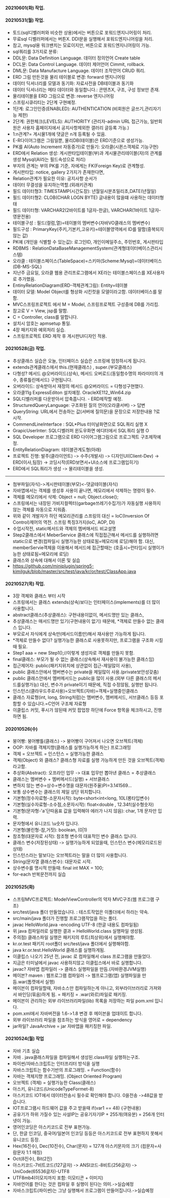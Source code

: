 #### 20210601(화) 작업.

#### 20210531(월) 작업.
- 토드(sql디벨러퍼와 비슷한 상용)에서는 버튼으로 포워드엔지니어링이 처리.
- 무료sql 디벨러퍼에서는 버튼X. DDl문을 실행해서 포워드엔지니어링을 처리.
- 참고, mysql용 워크밴치는 모료이지만, 버튼으로 포워드엔지니어링이 가능.
- sql쿼리를 3가지로 분류:
- DDL문: Data Definition Language.  데이터 정의언어 Create table
- DCL문: Data Control Language.     데이터 제어언어 Cimmit, rollback.
- DML문: Data Manufacture Language. 데이터 조작언어 CRUD 쿼리.
- ERD 그림 만든것을 물리 테이블로 변경: forward 엔지니어링
- 데이터 딕셔너리를 모델과 동기화: 자료사전을 DB테이블과 동기화
- 데이터 딕셔너리는 메타 데이터와 동일합니다.: 콘텐츠X, 구조, 구성 정보만 존재.
- 물리테이블을 ERD 그림으로 변경: reverse 엔지니어링
- 스프링시큐리티는 2단계 구현예정.
- 1단계: 로그인인증(ENABLED): AUTHENTICATION (비회원은 글쓰기,관리자기능 제한)
- 2단계: 권한체크(LEVELS): AUTHORITY (관리자-admin URL 접근가능, 일반회원은 사용자 홈페이지에서 공지사항제외한 갤러리 글등록 가능.)
- 1:n관계?= 게시물1개에 댓글은 n개 등록될 수 있음.
- E-R다이어그램은 그림일뿐, 물리DB(테이블)은 ERD기준으로 생성가능.
- PK를 AI(Auto Increment 자동증가)로 만들기: 오라클(시퀸스객체로 기능구현)
- ERD에서 Relation 생성: 게시판타입테이블(부)과 게시물관리테이블(자)의 관계를 생성 Mysql(AI라는 필드속성으로 처리)
- 부자의 관계는 부의 PK를 기준, 자에게는 FK(Foreign Key)로 관계형성.
- 게시판타입: notice, gallery 2가지가 존재한다면,
- Relation관계가 필요한 이유: 공지사항 순서가
- 데이터 무결성을 유지하는역할.(외래키관계)
- 필드 데이터형3: TIMESTAMP(시간도장): 년월일시분초밀리초,DATE(년월일)
- 필드 데이터형2:  CLOB(CHAR LOGN BYTE) 글내용이 많을떄 사용하는 데이터형태
- 필드 데이터형: VARCHAR2(2바이트를 1글자-한글), VARCHAR(1바이트 1글자-영문전용)
- 테이블구성 : 필드(컬럼,열)=테이블의 멤버변수(자바VO클래스의 멤버변수)
- 필드구성 : PrimaryKey(주키,기본키,고유키)=테이블영역에서 ID를 말함(중복되지않는 값)
- PK예 (개인을 식별할 수 있는값): 로그인ID, 개인이메일주소, 주민번호, 게시판타입
- RDBMS : RelationDataBaseManagementSystem(관계형데이터베이스관리시스템)
- 오라클 : 테이블스페이스(TableSpace)=스키마(Scheme:Mysql)=데이터베이스(DB-MS-SQL)
- 지난주 금요일, 오라클 웹용 관리프로그램에서 XE라는 테이블스페이스를 XE사용자로 추가했음.
- EntinyRelationDiagram(ERD-객체관계그림): Entity=테이블
- 데이터 모델: Model Object를 형상화 시킨컷을 모델이라고함. 데이터베이스를 말함.
- MVC스프링프로젝트 에서 M = Model, 스프링프로젝트 구성중에 DB를 가리킴.
- 참고로 V = View, jsp를 말함.
- C = Controller, class를 말합니다.
- 설치시 암호는 apmsetup 통일.
- 4장 패키지와 예외처리 실습.
- 스프링프로젝트 ERD 제작 후 게시판UI디자인 적용.

#### 20210528(금) 작업.
- 추상클래스 실습은 오늘, 인터페이스 실습은 스프링에 엄청하시게 됩니다.
- extends관계클래스에서 this.(현재클래스) , super.(부모클래스)
- 다형성? 메서드 @오버라이드(상속), 메서드 오버로드(동일함수명의 파라미터의 개수, 종류틀린메서드) 구현됩니다.
- 오버라이드: 상속받아서 재정의 메서드 @오버라이드 = 다형성구현했다.
- 오라클11g ExpressEditon 설치예정. OracleXE112_Win64.zip
- SQL디벨러퍼를 다운받아서 압축풉니다. - ERD제작할 예정.
- StructuredQueryLanguage: 구조화된 질의 언어(오라클서버) -> 답변
- QueryString: URL에서 전송하는 값(서버에 질의문)을 문장으로 저장한내용 ?로 시작.
- CommendLineInterface : SQL*Plus 터미널화면으로 SQL쿼리 실행 X
- GrapicUserInter: SQL디벨러퍼 윈도우화면 에디터에서 SQL쿼리 실행 O
- SQL Developer 프로그램으로 ERD 다이어그램그림으로 프로그젝트 구조제작예정.
- EntityRelationDiagram: 테이블관계도형(아래) 
- 프로젝트 진행: 발주(클라이언트) -> 수주(개발사) -> 디자인UI(Client-Dev) -> ERD(이사,팀장) -> 코딩시작(ERD보면서+UI소스에 프로그램입히기)
- ERD에서 SQL쿼리가 생성 -> 물리테이블을 생성.
- -------------------------------------------------
- 첨부파일(자식)->게시판테이블(부모)<-댓글테이블(자식)
- 자바앱에서는 객체를 생성후 사용이 끝나면, 메모리에서 삭제하는 명령이 필수.
- 객체를 메모리에서 삭제: Object = null; Object.close();
- 스프링에서는 내장된 가비지컬렉터(garbage쓰레기수집가)가 자동실행 사용하지 않는 객체를 자동으로 지워줌.
- 위와 같이 개발자가 하던 메모리관리를 스프링의 대신 = IoC(Inversion Of Control)제어의 역전. 스프링 특징3가지(IoC, AOP, DI)
- 수업시작전, static메서드와 객체의 멤버매서드 비교설명
- Step2클래스에서 MeberService 클래스에 직접접근해서 메서드를 실행하려면 static으로 변경(컴파일시 실행가능한 상태로됨=메모리에 로딩)해야 함. 
대신, memberServie객체을 이용해서 메서드에 접근할때는 (호출시=런타임시 실행이가능한 상태로됨=메모리에 로딩)
- 클래스와 상속에 대해서 이론 및 실습
- https://github.com/miniplugin/spring5-kimilguk/blob/master/src/test/java/kr/or/test/ClassApp.java

#### 20210527(목) 작업.
- 3장 객체와 클래스 부터 시작
- 스프링에서는 클래스 extends(상속)보다는 인터페이스(implements)를 더 많이 사용합니다.
- abstract클래스(추상클래스): 구현내용이없이, 메서드명만 있는 클래스,
- 추상클래스는 매서드명만 있기(구현내용이 없기) 때문에, *객체로 만들수 없는 클래스 입니다.
- 부모로서 자식에게 상속만(메서드이름만)해서 재사용만 가능하게 됩니다.
- *객체로 만들수 없다? 실행가능한 클래스로 사용못하지만, 프로그램을 구조화 시킬때 필요.
- Step1 aaa = new Step1();//이렇게 생성자로 객체를 만들지 못함.
- final클래스: 부모가 될 수 없는 클래스(상속해서 재사용이 불가능한 클래스임)
- 접근제어자: public(패키지위치에 상관없이 접근-제일많이 사용),
- public 클래스안에서 멤버변수는 private을 제일많이 사용.(private보안성갖춤)
- public 클래스안에서 멤버메서드는 public을 많이 사용.(외부 다른 클래스의 메서드를실행가능) 대신, 변수가 private이기 때문에, 직접 수정않됨, 실행만 됩니다.
- 인스턴스(클라우드주로사용)=오브젝트(자바)=객체=실행중인클래스
- 클래스 자료형(int, long, String처럼)는 멤버변수, 멤버메서드, 서브클래스 등등 포함할 수 있습니다.=C언어 구조체 자료형
- 이클립스 커밋, 푸시가 않된때 커밋 팝업창 하단에 Force 항목을 체크하시고, 진행하면 됨.

#### 202010526(수)
- 붕어빵: 붕어빵틀(클래스) -> 붕어빵이 구어져서 나오면 오브젝트(객체)
- OOP: 자바를 객체지향(클래스를 실행가능하게 하는) 프로그래밍
- 객체 = 오브젝트 = 인스턴스 = 실행가능한 클래스 
- 객체(Object) 와 클래스? 클래스형 자료를 실행 가능하게 만든 것을 오브젝트(객체)라고함.
- 추상화(Abstract): 오프라인 업무 -> 대표 업무만 뽑아낸 클래스 = 추상클래스
- 클래스는 멤버변수 + 멤버메서드(실행) + 서브클래스
- 변하지 않는 변수=상수=변수명을 대문자(원주율)PI=3.141569...
- 보통 상수변수는 클래스의 제일 상단 위치합니다.
- 기본형(정수자료형-소문자시작): byte<short<int<long, 10L(롱타입변수)
- 기본형(실수자료형-소수점,소문자시작): float<double , 12.34f(실수형숫자)
- 기본형(문자형-'a'단따옴표 값을 입력해야 에러가 나지 않음): char, 1개 문자만 입력.
- 문자형에서 유니코드 \u숫자 입니다.
- 기본형(불린형-참,거짓): boolean, (0|1)
- 참조형(대문자로 시작): 참조형 변수의 대표적인 변수 클래스 입니다.
- 클래스 변수(저장된상태) -> 실행가능하게 되었을때, 인스턴스 변수(메모리로드된상태)
- 인스턴스라는 말보다는 오브젝트라는 말을 더 많이 사용합니다.
- String(문자열 클래스변수): 대문자로 시작.
- 상수변수를 명시적 만들때: final int MAX = 100;
- for-each 반복문전까지 실습

#### 20210525(화)
- 스프링MVC프로젝트: ModelViewController의 약자 MVC구조(웹 프로그램 구조)
- src/test/java 폴더 만들었습니다. : 테스트작업은 이폴더에서 하라는 약속.
- src/main/java 폴더가  진행할 프로그램작업을 하는 폴더.
- javac HelloWorld.java -encoding UTF-8 (한글 내용도 컴파일됨)
- 위 java 컴파일러로 실행한 결과 = HelloWorld.class 실행파일 생성됨.
- 주의점) 클래스파일  실행은 패키지의 루트(최상위)에서 실행해야함.
- kr.or.test 패키지 root폴더 src/test/java 폴더에서 실행해야함.
- java kr.or.test.HelloWorld 클래스를 실행하게됨.
- 이클립스 나오기 25년 전, javac 로 컴파일해서 class 프로그램을 만들었다.
- 지금은 터미널에서 javac 사용하지않고 이클립스에서 바로 실행합니다.
- javac? 자바앱 컴파일러 -> 클래스 실행파일을 만듬.(자바환경JVM실행)
- 메이븐? maven : 웹프로그램 컴파일러 -> 웹프로그램(앱) 실행파일을 만듬.war(톰캣에서 실행)
- 메이븐이 컴파일할때, 자바소스만 컴파일하는게 아니고, 외부라이브러리로 가져와서 바인딩(묶음)하게 됨. = 패키징  = .war(와르)파일로 패키징.
- 메이븐이 관리하는 외부 라이브러리파일(lib) 목록을 저장하는 파일 pom.xml 입니다.
- pom.xml에서 자바버전을 1.6->1.8 변경 후 메이븐을 업데이트 합니다.
- 외부 라이브러리 파일을 참조하는 방식을 영어로 =  dependency
- jar파일? JavaArchive = jar 자바앱을 패키징한 파일.

#### 20210524(월) 작업
- 자바 기초 실습
- 자바 . java클래스파일을 컴파일해서 생성된.class파일 실행하는구조.
- 파이썬/자바스크립트는 인터프리터 방식을 실행
- 자바스크립트는 함수기반의 프로그래밍. = Function(함수)
- 자바는 객체지향 프로그래밍. (Object Oriented Program)
- 오브젝트 (객체) = 실행가능한 Class(클래스)
- 아스키, 유니코드(UnicodeTypeFormet-8)
- 아스키코드 IOT에서 데이터전송시 필수로 확인해야 합니다. 0을전송 ->48값을 받습니다.
- IOT프로그램시 하드웨어 값을 주고 받을때 if(var1 == 48) {구현내용}
- 공유기가 하위 가질수 있는 사설IP는 공유기자기IP + 255개(여유분) = 256개 인터넷이 가능.
- 영어인코딩은 아스키코드로 전부 표현가능.
- 단, 한글 인코딩, 중국어/일본어 인코딩 등등은 아스키코드로 전부 표현하지 못해서 유니코드 등장.
- Hex(16진수), Dec(10진수), Char(문자) = 127개 아스키문자의 크기 (컴문자=사람문자 1:1 매칭)
- Oct(8진수), Bit(2진)
- 아스키코드-7비트코드(127글자) -> ANSI코드-8비트(256글자) -> UniCode(65536글자)-UTF8
- UTF8mb4(이모지까지 포함: 이모티콘 + 이미지)
- 자바언어를 한다는 것은 컴파일 후 실행이 된다는 의미.->실습예정
- 자바스크립트(파이썬)는 그냥 실행해서 프로그램이 만들어집니다.->실습예정

